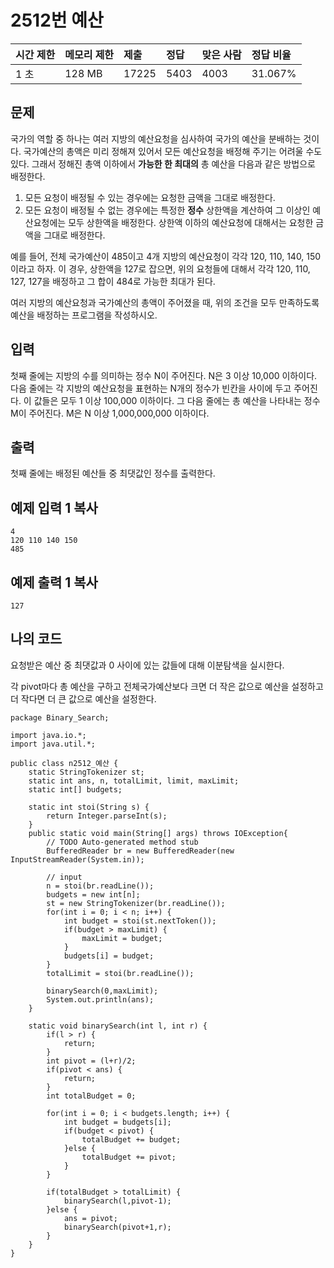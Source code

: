 # 2512번 예산

| 시간 제한 | 메모리 제한 | 제출  | 정답 | 맞은 사람 | 정답 비율 |
| :-------- | :---------- | :---- | :--- | :-------- | :-------- |
| 1 초      | 128 MB      | 17225 | 5403 | 4003      | 31.067%   |

## 문제

국가의 역할 중 하나는 여러 지방의 예산요청을 심사하여 국가의 예산을 분배하는 것이다. 국가예산의 총액은 미리 정해져 있어서 모든 예산요청을 배정해 주기는 어려울 수도 있다. 그래서 정해진 총액 이하에서 **가능한 한 최대의** 총 예산을 다음과 같은 방법으로 배정한다.

1. 모든 요청이 배정될 수 있는 경우에는 요청한 금액을 그대로 배정한다.
2. 모든 요청이 배정될 수 없는 경우에는 특정한 **정수** 상한액을 계산하여 그 이상인 예산요청에는 모두 상한액을 배정한다. 상한액 이하의 예산요청에 대해서는 요청한 금액을 그대로 배정한다. 

예를 들어, 전체 국가예산이 485이고 4개 지방의 예산요청이 각각 120, 110, 140, 150이라고 하자. 이 경우, 상한액을 127로 잡으면, 위의 요청들에 대해서 각각 120, 110, 127, 127을 배정하고 그 합이 484로 가능한 최대가 된다. 

여러 지방의 예산요청과 국가예산의 총액이 주어졌을 때, 위의 조건을 모두 만족하도록 예산을 배정하는 프로그램을 작성하시오.

## 입력

첫째 줄에는 지방의 수를 의미하는 정수 N이 주어진다. N은 3 이상 10,000 이하이다. 다음 줄에는 각 지방의 예산요청을 표현하는 N개의 정수가 빈칸을 사이에 두고 주어진다. 이 값들은 모두 1 이상 100,000 이하이다. 그 다음 줄에는 총 예산을 나타내는 정수 M이 주어진다. M은 N 이상 1,000,000,000 이하이다. 

## 출력

첫째 줄에는 배정된 예산들 중 최댓값인 정수를 출력한다. 

## 예제 입력 1 복사

```
4
120 110 140 150
485
```

## 예제 출력 1 복사

```
127
```

## 나의 코드

요청받은 예산 중 최댓값과 0 사이에 있는 값들에 대해 이분탐색을 실시한다. 

각 pivot마다 총 예산을 구하고 전체국가예산보다 크면 더 작은 값으로 예산을 설정하고 더 작다면 더 큰 값으로 예산을 설정한다. 

```
package Binary_Search;

import java.io.*;
import java.util.*;

public class n2512_예산 {
	static StringTokenizer st;
	static int ans, n, totalLimit, limit, maxLimit;
	static int[] budgets;
	
	static int stoi(String s) {
		return Integer.parseInt(s);
	}
	public static void main(String[] args) throws IOException{
		// TODO Auto-generated method stub
		BufferedReader br = new BufferedReader(new InputStreamReader(System.in));
		
		// input
		n = stoi(br.readLine());
		budgets = new int[n];
		st = new StringTokenizer(br.readLine());
		for(int i = 0; i < n; i++) {
			int budget = stoi(st.nextToken());
			if(budget > maxLimit) {
				maxLimit = budget;
			}
			budgets[i] = budget;
		}
		totalLimit = stoi(br.readLine());
		
		binarySearch(0,maxLimit);
		System.out.println(ans);
	}
	
	static void binarySearch(int l, int r) {
		if(l > r) {
			return;
		}
		int pivot = (l+r)/2;
		if(pivot < ans) {
			return;
		}
		int totalBudget = 0;
		
		for(int i = 0; i < budgets.length; i++) {
			int budget = budgets[i];
			if(budget < pivot) {
				totalBudget += budget;
			}else {
				totalBudget += pivot;
			}
		}
		
		if(totalBudget > totalLimit) {
			binarySearch(l,pivot-1);
		}else {
			ans = pivot;
			binarySearch(pivot+1,r);
		}
	}
}
```

